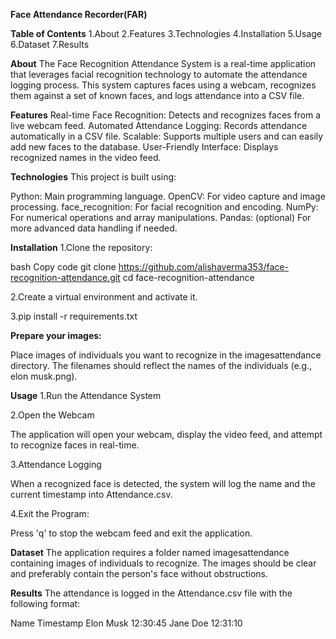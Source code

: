 
**Face Attendance Recorder(FAR)**

**Table of Contents**
1.About
2.Features
3.Technologies
4.Installation
5.Usage
6.Dataset
7.Results


**About**
The Face Recognition Attendance System is a real-time application that leverages facial recognition technology to automate the attendance logging process. This system captures faces using a webcam, recognizes them against a set of known faces, and logs attendance into a CSV file.

**Features**
Real-time Face Recognition: Detects and recognizes faces from a live webcam feed.
Automated Attendance Logging: Records attendance automatically in a CSV file.
Scalable: Supports multiple users and can easily add new faces to the database.
User-Friendly Interface: Displays recognized names in the video feed.

**Technologies**
This project is built using:

Python: Main programming language.
OpenCV: For video capture and image processing.
face_recognition: For facial recognition and encoding.
NumPy: For numerical operations and array manipulations.
Pandas: (optional) For more advanced data handling if needed.

**Installation**
1.Clone the repository:

bash
Copy code
git clone https://github.com/alishaverma353/face-recognition-attendance.git
cd face-recognition-attendance

2.Create a virtual environment and activate it.

3.pip install -r requirements.txt

**Prepare your images:**

Place images of individuals you want to recognize in the imagesattendance directory. The filenames should reflect the names of the individuals (e.g., elon musk.png).

**Usage**
1.Run the Attendance System

2.Open the Webcam

The application will open your webcam, display the video feed, and attempt to recognize faces in real-time.

3.Attendance Logging

When a recognized face is detected, the system will log the name and the current timestamp into Attendance.csv.

4.Exit the Program:

Press 'q' to stop the webcam feed and exit the application.

**Dataset**
The application requires a folder named imagesattendance containing images of individuals to recognize. The images should be clear and preferably contain the person's face without obstructions.

**Results**
The attendance is logged in the Attendance.csv file with the following format:

Name	Timestamp
Elon Musk	12:30:45
Jane Doe	12:31:10


